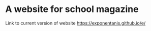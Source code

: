 # A website for school magazine
Link to current version of website https://exponentanis.github.io/e/
